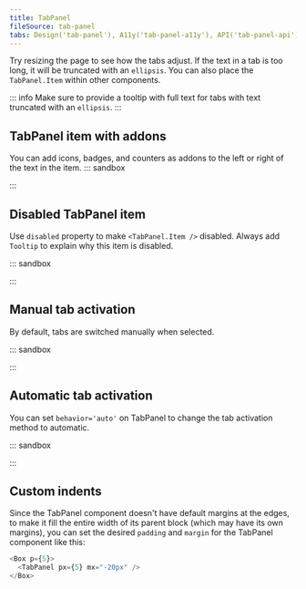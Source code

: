 ```yaml
---
title: TabPanel
fileSource: tab-panel
tabs: Design('tab-panel'), A11y('tab-panel-a11y'), API('tab-panel-api'), Example('tab-panel-code'), Changelog('tab-panel-changelog')
---
```


Try resizing the page to see how the tabs adjust. If the text in a tab is too long, it will be truncated with an `ellipsis`. You can also place the `TabPanel.Item` within other components.

::: info
Make sure to provide a tooltip with full text for tabs with text truncated with an `ellipsis`.
:::

## TabPanel item with addons

You can add icons, badges, and counters as addons to the left or right of the text in the item.
::: sandbox

<script lang="tsx">
  export Demo from 'stories/components/tab-panel/docs/examples/tab_panel_item_addons.tsx';
</script>

:::

## Disabled TabPanel item

Use `disabled` property to make `<TabPanel.Item />` disabled. Always add `Tooltip` to explain why this item is disabled.

::: sandbox

<script lang="tsx">
  export Demo from 'stories/components/tab-panel/docs/examples/disabled_tab_panel_item.tsx';
</script>

:::

## Manual tab activation

By default, tabs are switched manually when selected.

::: sandbox

<script lang="tsx">
  export Demo from 'stories/components/tab-panel/docs/examples/manual_tab_activation.tsx';
</script>

:::

## Automatic tab activation

You can set `behavior='auto'` on TabPanel to change the tab activation method to automatic.

::: sandbox

<script lang="tsx">
  export Demo from 'stories/components/tab-panel/docs/examples/automatic_tab_activation.tsx';
</script>

:::

## Custom indents

Since the TabPanel component doesn't have default margins at the edges, to make it fill the entire width of its parent block (which may have its own margins), you can set the desired `padding` and `margin` for the TabPanel component like this:

```typescript
<Box p={5}>
  <TabPanel px={5} mx="-20px" />
</Box>
```
